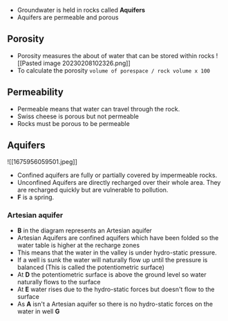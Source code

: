 - Groundwater is held in rocks called **Aquifers**
- Aquifers are permeable and porous

## Porosity 
- Porosity measures the about of water that can be stored within rocks
![[Pasted image 20230208102326.png]]
- To calculate the porosity `volume of porespace / rock volume x 100`

## Permeability
- Permeable means that water can travel through the rock. 
- Swiss cheese is porous but not permeable
- Rocks must be porous to be permeable

## Aquifers
![[1675956059501.jpeg]]
- Confined aquifers are fully or partially covered by impermeable rocks.
- Unconfined Aquifers are directly recharged over their whole area. They are recharged quickly but are vulnerable to pollution.
- **F** is a spring.
### Artesian aquifer
- **B** in the diagram represents an Artesian aquifer
- Artesian Aquifers are confined aquifers which have been folded so the water table is higher at the recharge zones
- This means that the water in the valley is under hydro-static pressure.
- If a well is sunk the water will naturally flow up until the pressure is balanced (This is called the potentiometric surface)
- At **D** the potentiometric surface is above the ground level so water naturally flows to the surface
- At **E** water rises due to the hydro-static forces but doesn't flow to the surface
- As **A** isn't a Artesian aquifer so there is no hydro-static forces on the water in well **G**